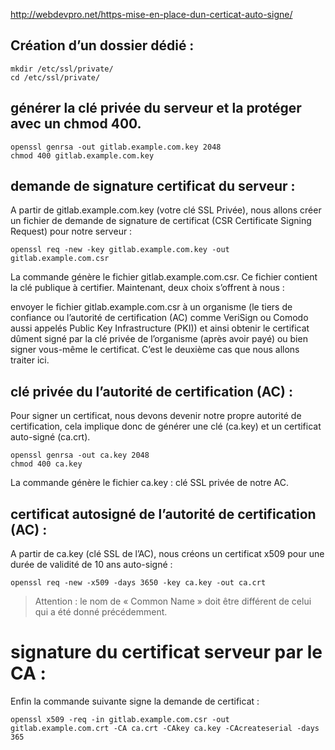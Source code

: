 http://webdevpro.net/https-mise-en-place-dun-certicat-auto-signe/

## Création d’un dossier dédié :
```
mkdir /etc/ssl/private/
cd /etc/ssl/private/
```
## générer la clé privée du serveur et la protéger avec un chmod 400.
```
openssl genrsa -out gitlab.example.com.key 2048
chmod 400 gitlab.example.com.key
```
## demande de signature certificat du serveur :
A partir de gitlab.example.com.key (votre clé SSL Privée), nous allons créer un fichier de demande de signature de certificat (CSR Certificate Signing Request) pour notre serveur :

```
openssl req -new -key gitlab.example.com.key -out gitlab.example.com.csr
```

La commande génère le fichier gitlab.example.com.csr. Ce fichier contient la clé publique à certifier.
Maintenant, deux choix s’offrent à nous :

envoyer le fichier gitlab.example.com.csr à un organisme (le tiers de confiance ou l’autorité de certification (AC) comme VeriSign ou Comodo aussi appelés Public Key Infrastructure (PKI)) et ainsi obtenir le certificat dûment signé par la clé privée de l’organisme (après avoir payé)
ou bien signer vous-même le certificat.
C’est le deuxième cas que nous allons traiter ici.

## clé privée du l’autorité de certification (AC) :
Pour signer un certificat, nous devons devenir notre propre autorité de certification, cela implique donc de générer une clé (ca.key) et un certificat auto-signé (ca.crt).
```
openssl genrsa -out ca.key 2048
chmod 400 ca.key
```
La commande génère le fichier ca.key : clé SSL privée de notre AC.

## certificat autosigné de l’autorité de certification (AC) :
A partir de ca.key (clé SSL de l’AC), nous créons un certificat x509 pour une durée de validité de 10 ans auto-signé :

```
openssl req -new -x509 -days 3650 -key ca.key -out ca.crt
```
> Attention : le nom de « Common Name » doit être différent de celui qui a été donné précédemment.




# signature du certificat serveur par le CA :
Enfin la commande suivante signe la demande de certificat :
```
openssl x509 -req -in gitlab.example.com.csr -out gitlab.example.com.crt -CA ca.crt -CAkey ca.key -CAcreateserial -days 365
```
